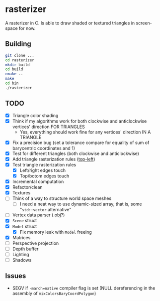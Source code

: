 # rasterizer

A rasterizer in C. Is able to draw shaded or textured triangles in screen-space for now.

## Building

```bash
git clone ...
cd rasterizer
mkdir build
cd build
cmake ..
make
cd bin
./rasterizer
```

## TODO
- [x] Triangle color shading
- [x] Think if my algorithms work for both clockwise and anticlockwise vertices' direction FOR TRIANGLES
    - Yes, everything should work fine for any vertices' direction IN A TRIANGLE
- [x] Fix a precision bug (set a tolerance compare for equality of sum of barycentric coordinates and 1)
- [x] Test for different triangles (both clockwise and anticlockwise)
- [x] Add triangle rasterization rules ([top-left](https://learn.microsoft.com/en-us/windows/win32/direct3d11/d3d10-graphics-programming-guide-rasterizer-stage-rules))
- [x] Test triangle rasterization rules
    - [x] Left/right edges touch
    - [x] Top/botom edges touch
- [x] Incremental computation
- [x] Refactor/clean
- [x] Textures
- [ ] Think of a way to structure world space meshes
    - [ ] I need a neat way to use dynamic-sized array, that is, some "`std::vector` alternative"
- [ ] Vertex data parser (.obj?)
- [x] `Scene` struct
- [x] `Model` struct
    - [x] Fix memory leak with `Model` freeing
- [x] Matrices
- [ ] Perspective projection
- [ ] Depth buffer
- [ ] Lighting
- [ ] Shadows

## Issues
- SEGV if `-march=native` compiler flag is set (NULL dereferencing in the assembly of `mixColorsBaryCoordPolygon`)
